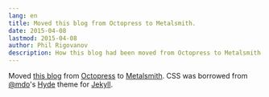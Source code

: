 ```yaml
---
lang: en
title: Moved this blog from Octopress to Metalsmith.
date: 2015-04-08
lastmod: 2015-04-08
author: Phil Rigovanov
description: How this blog had been moved from Octopress to Metalsmith
---
```


Moved [this blog](http://rigovanov.ru/) from [Octopress](http://octopress.org/) to [Metalsmith](http://www.metalsmith.io/). CSS was borrowed from [@mdo](https://twitter.com/mdo)'s  [Hyde](http://hyde.getpoole.com/) theme for [Jekyll](http://jekyllrb.com/).
